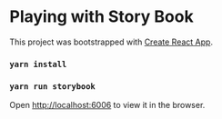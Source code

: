 # Playing with Story Book 

This project was bootstrapped with [Create React App](https://github.com/facebook/create-react-app).

### `yarn install`
### `yarn run storybook`

Open [http://localhost:6006](http://localhost:6006) to view it in the browser.
